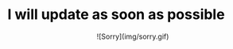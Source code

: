 # <h1 style = 'color:black'><label class='control-label'>I will update as soon as possible</label></h1>

<center>
![Sorry](img/sorry.gif)
</center>